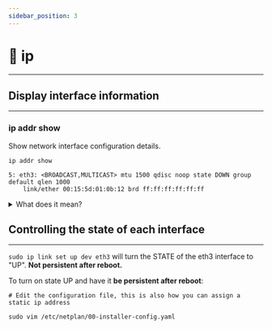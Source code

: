 ```yaml
---
sidebar_position: 3
---
```


#  ip
___
## Display interface information
---

### ip addr show

Show network interface configuration details.

```
ip addr show

5: eth3: <BROADCAST,MULTICAST> mtu 1500 qdisc noop state DOWN group default qlen 1000
    link/ether 00:15:5d:01:0b:12 brd ff:ff:ff:ff:ff:ff
```


<details>

<summary>What does it mean?</summary>

- `eth3`: This is the name of the network interface.
- `<BROADCAST,MULTICAST>`: These are the flags that indicate the capabilities and status of the interface. BROADCAST means that the interface can send and receive broadcast packets, which are packets that are addressed to all hosts on a network segment. MULTICAST means that the interface can send and receive multicast packets, which are packets that are addressed to a group of hosts that share a common interest.
- `mtu 1500`: This is the maximum transmission unit (MTU) of the interface, which is the maximum size of a packet that can be sent or received by the interface without fragmentation. The default value for Ethernet interfaces is 1500 bytes.
- `qdisc noop`: This is the queuing discipline (qdisc) of the interface, which is a mechanism that controls how packets are queued and dequeued for transmission or reception. The noop qdisc means that there is no queuing discipline applied, and packets are sent or received as soon as possible.
- `state DOWN`: This is the state of the interface, which indicates whether it is active or not. The DOWN state means that the interface is not active, either because it has no carrier signal (such as a cable unplugged) or because it has been manually disabled by an administrator. To change the state of an interface, you can use ip link set up or ip link set down commands
- `group default`: This is the group name of the interface, which allows you to assign multiple interfaces to a single group for easier management. The default group name means that no specific group has been assigned to this interface. You can change the group name of an interface using ip link set group command
- `qlen 1000`: This is the transmit queue length (txqueuelen) of the interface, which is how many packets can be queued for transmission before they are dropped by the kernel. The default value for Ethernet interfaces is 1000 packets.
- `link/ether 00:15:5d:01:0b:12 brd ff:ff:ff:ff:ff:ff`: MAC address (media access control address) of the Ethernet device. The **brd** part stands for broadcast, and shows the broadcast address ff:ff:ff:ff:ff: ff in hexadecimal notation. A broadcast address is used to send a packet to all devices on a network segment.

</details>

## Controlling the state of each interface
---
`sudo ip link set up dev eth3` will turn the STATE of the eth3 interface to "UP". **Not persistent after reboot.**

To turn on state UP and have it **be persistent after reboot**:

```
# Edit the configuration file, this is also how you can assign a static ip address

sudo vim /etc/netplan/00-installer-config.yaml

```
